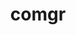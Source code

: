 ---
title: "comgr"
layout: cache
categories: [package, develop]
meta: {"versions": ["5.4.3"], "compilers": ["gcc@=11.1.0", "gcc@=11.3.0", "gcc@=7.3.1"], "oss": ["amzn2", "ubuntu20.04", "ubuntu22.04"], "platforms": ["linux"], "targets": ["x86_64_v3"], "stacks": ["e4s", "gpu-tests", "ml-linux-x86_64-rocm", "root"], "num_specs": 10, "num_specs_by_stack": {"ml-linux-x86_64-rocm": 7, "root": 10, "e4s": 3, "gpu-tests": 2}}
spec_details: [{"hash": "4zqhvmx6moelqiwanb4y4xmuyjanltox", "compiler": "gcc@=7.3.1", "versions": ["5.4.3"], "os": "amzn2", "platform": "linux", "target": "x86_64_v3", "variants": ["build_system=cmake", "build_type=Release", "generator=make", "~ipo"], "stacks": ["ml-linux-x86_64-rocm", "root"], "size": "-", "tarball": "https://binaries.spack.io/develop/build_cache/linux-amzn2-x86_64_v3/gcc-7.3.1/comgr-5.4.3/linux-amzn2-x86_64_v3-gcc-7.3.1-comgr-5.4.3-4zqhvmx6moelqiwanb4y4xmuyjanltox.spack"}, {"hash": "kemqdmz4upt42uvxy5vbwmyjg56ay64z", "compiler": "gcc@=7.3.1", "versions": ["5.4.3"], "os": "amzn2", "platform": "linux", "target": "x86_64_v3", "variants": ["build_system=cmake", "build_type=Release", "generator=make", "~ipo"], "stacks": ["ml-linux-x86_64-rocm", "root"], "size": "-", "tarball": "https://binaries.spack.io/develop/build_cache/linux-amzn2-x86_64_v3/gcc-7.3.1/comgr-5.4.3/linux-amzn2-x86_64_v3-gcc-7.3.1-comgr-5.4.3-kemqdmz4upt42uvxy5vbwmyjg56ay64z.spack"}, {"hash": "6nkmvb7mwqgsfckg4mvdvnknkmll4sqb", "compiler": "gcc@=7.3.1", "versions": ["5.4.3"], "os": "amzn2", "platform": "linux", "target": "x86_64_v3", "variants": ["build_system=cmake", "build_type=Release", "generator=make", "~ipo"], "stacks": ["ml-linux-x86_64-rocm", "root"], "size": "-", "tarball": "https://binaries.spack.io/develop/build_cache/linux-amzn2-x86_64_v3/gcc-7.3.1/comgr-5.4.3/linux-amzn2-x86_64_v3-gcc-7.3.1-comgr-5.4.3-6nkmvb7mwqgsfckg4mvdvnknkmll4sqb.spack"}, {"hash": "uhtd45wgc7anqgv7vra4ihaz2dgf23nt", "compiler": "gcc@=7.3.1", "versions": ["5.4.3"], "os": "amzn2", "platform": "linux", "target": "x86_64_v3", "variants": ["build_system=cmake", "build_type=Release", "generator=make", "~ipo"], "stacks": ["ml-linux-x86_64-rocm", "root"], "size": "-", "tarball": "https://binaries.spack.io/develop/build_cache/linux-amzn2-x86_64_v3/gcc-7.3.1/comgr-5.4.3/linux-amzn2-x86_64_v3-gcc-7.3.1-comgr-5.4.3-uhtd45wgc7anqgv7vra4ihaz2dgf23nt.spack"}, {"hash": "ncnp47qhjd3lcejqjbvm66rpls2kb7xg", "compiler": "gcc@=11.1.0", "versions": ["5.4.3"], "os": "ubuntu20.04", "platform": "linux", "target": "x86_64_v3", "variants": ["build_system=cmake", "build_type=Release", "generator=make", "~ipo"], "stacks": ["e4s", "gpu-tests", "root"], "size": "-", "tarball": "https://binaries.spack.io/develop/build_cache/linux-ubuntu20.04-x86_64_v3/gcc-11.1.0/comgr-5.4.3/linux-ubuntu20.04-x86_64_v3-gcc-11.1.0-comgr-5.4.3-ncnp47qhjd3lcejqjbvm66rpls2kb7xg.spack"}, {"hash": "i2byq6u4qebkzm4un5l2xu4kxehpvurk", "compiler": "gcc@=11.1.0", "versions": ["5.4.3"], "os": "ubuntu20.04", "platform": "linux", "target": "x86_64_v3", "variants": ["build_system=cmake", "build_type=Release", "generator=make", "~ipo"], "stacks": ["e4s", "gpu-tests", "root"], "size": "-", "tarball": "https://binaries.spack.io/develop/build_cache/linux-ubuntu20.04-x86_64_v3/gcc-11.1.0/comgr-5.4.3/linux-ubuntu20.04-x86_64_v3-gcc-11.1.0-comgr-5.4.3-i2byq6u4qebkzm4un5l2xu4kxehpvurk.spack"}, {"hash": "ic4sxrzedogyv4clkt6ybuq2adhgzyup", "compiler": "gcc@=11.1.0", "versions": ["5.4.3"], "os": "ubuntu20.04", "platform": "linux", "target": "x86_64_v3", "variants": ["build_system=cmake", "build_type=Release", "generator=make", "~ipo"], "stacks": ["e4s", "root"], "size": "-", "tarball": "https://binaries.spack.io/develop/build_cache/linux-ubuntu20.04-x86_64_v3/gcc-11.1.0/comgr-5.4.3/linux-ubuntu20.04-x86_64_v3-gcc-11.1.0-comgr-5.4.3-ic4sxrzedogyv4clkt6ybuq2adhgzyup.spack"}, {"hash": "py3qzqbckoxm4acguxzyyksm6zykftzn", "compiler": "gcc@=11.3.0", "versions": ["5.4.3"], "os": "ubuntu22.04", "platform": "linux", "target": "x86_64_v3", "variants": ["build_system=cmake", "build_type=Release", "generator=make", "~ipo"], "stacks": ["ml-linux-x86_64-rocm", "root"], "size": "-", "tarball": "https://binaries.spack.io/develop/build_cache/linux-ubuntu22.04-x86_64_v3/gcc-11.3.0/comgr-5.4.3/linux-ubuntu22.04-x86_64_v3-gcc-11.3.0-comgr-5.4.3-py3qzqbckoxm4acguxzyyksm6zykftzn.spack"}, {"hash": "akc6qpcvzlj6pqvnsnzxuu52oou6tn7k", "compiler": "gcc@=11.3.0", "versions": ["5.4.3"], "os": "ubuntu22.04", "platform": "linux", "target": "x86_64_v3", "variants": ["build_system=cmake", "build_type=Release", "generator=make", "~ipo"], "stacks": ["ml-linux-x86_64-rocm", "root"], "size": "-", "tarball": "https://binaries.spack.io/develop/build_cache/linux-ubuntu22.04-x86_64_v3/gcc-11.3.0/comgr-5.4.3/linux-ubuntu22.04-x86_64_v3-gcc-11.3.0-comgr-5.4.3-akc6qpcvzlj6pqvnsnzxuu52oou6tn7k.spack"}, {"hash": "lk3iikrmwyosm4vcdfqwwhjda4wtz2m5", "compiler": "gcc@=11.3.0", "versions": ["5.4.3"], "os": "ubuntu22.04", "platform": "linux", "target": "x86_64_v3", "variants": ["build_system=cmake", "build_type=Release", "generator=make", "~ipo"], "stacks": ["ml-linux-x86_64-rocm", "root"], "size": "-", "tarball": "https://binaries.spack.io/develop/build_cache/linux-ubuntu22.04-x86_64_v3/gcc-11.3.0/comgr-5.4.3/linux-ubuntu22.04-x86_64_v3-gcc-11.3.0-comgr-5.4.3-lk3iikrmwyosm4vcdfqwwhjda4wtz2m5.spack"}]
---